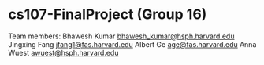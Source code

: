 # cs107-FinalProject (Group 16)

Team members:
Bhawesh	Kumar	bhawesh_kumar@hsph.harvard.edu
Jingxing	Fang	jfang1@fas.harvard.edu
Albert	Ge	age@fas.harvard.edu
Anna	Wuest	awuest@hsph.harvard.edu

